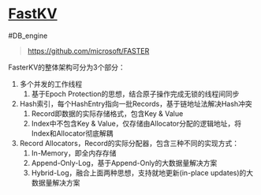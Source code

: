 # [FastKV](https://microsoft.github.io/FASTER/)

#DB_engine

> https://github.com/microsoft/FASTER

FasterKV的整体架构可分为3个部分：

1. 多个并发的工作线程
   1. 基于Epoch Protection的思想，结合原子操作完成无锁的线程间同步
2. Hash索引，每个HashEntry指向一批Records，基于链地址法解决Hash冲突
   1. Record即数据的实际存储格式，包含Key & Value
   2. Index中不包含Key & Value，仅存储由Allocator分配的逻辑地址，将Index和Allocator彻底解耦
3. Record Allocators，Record的实际分配器，包含三种不同的实现方式：
   1. In-Memory，即全内存存储
   2. Append-Only-Log，基于Append-Only的大数据量解决方案
   3. Hybrid-Log，融合上面两种思想，支持就地更新(in-place updates)的大数据量解决方案
